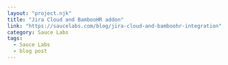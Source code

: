 ```yaml
---
layout: "project.njk"
title: "Jira Cloud and BambooHR addon"
link: "https://saucelabs.com/blog/jira-cloud-and-bamboohr-integration"
category: Sauce Labs
tags:
  - Sauce Labs
  - blog post
---
```


